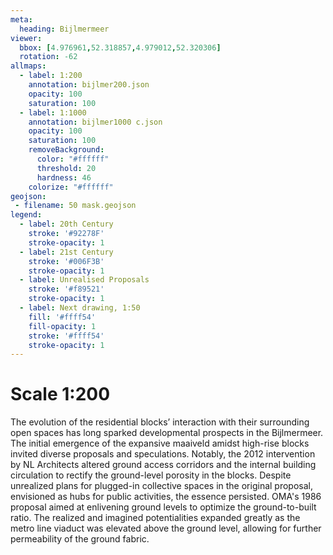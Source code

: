 ```yaml
---
meta:
  heading: Bijlmermeer
viewer:
  bbox: [4.976961,52.318857,4.979012,52.320306]
  rotation: -62
allmaps:
  - label: 1:200
    annotation: bijlmer200.json
    opacity: 100
    saturation: 100
  - label: 1:1000
    annotation: bijlmer1000 c.json
    opacity: 100
    saturation: 100
    removeBackground:
      color: "#ffffff"
      threshold: 20
      hardness: 46
    colorize: "#ffffff"
geojson:
 - filename: 50 mask.geojson
legend:
  - label: 20th Century
    stroke: '#92278F'
    stroke-opacity: 1
  - label: 21st Century
    stroke: '#006F3B'
    stroke-opacity: 1
  - label: Unrealised Proposals
    stroke: '#f89521'
    stroke-opacity: 1
  - label: Next drawing, 1:50
    fill: '#ffff54'
    fill-opacity: 1
    stroke: '#ffff54'
    stroke-opacity: 1
---
```

# Scale 1:200

The evolution of the residential blocks’ interaction with their surrounding open spaces has long sparked developmental prospects in the Bijlmermeer. The initial emergence of the expansive maaiveld amidst high-rise blocks invited diverse proposals and speculations. Notably, the 2012 intervention by NL Architects altered ground access corridors and the internal building circulation to rectify the ground-level porosity in the blocks. Despite unrealized plans for plugged-in collective spaces in the original proposal, envisioned as hubs for public activities, the essence persisted. OMA's 1986 proposal aimed at enlivening ground levels to optimize the ground-to-built ratio. The realized and imagined potentialities expanded greatly as the metro line viaduct was elevated above the ground level, allowing for further permeability of the ground fabric.